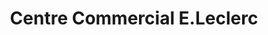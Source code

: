 ---
title: "Centre Commercial E.Leclerc"
url: /soustons/centre-commercial-e-leclerc/
shop: supermarché
---